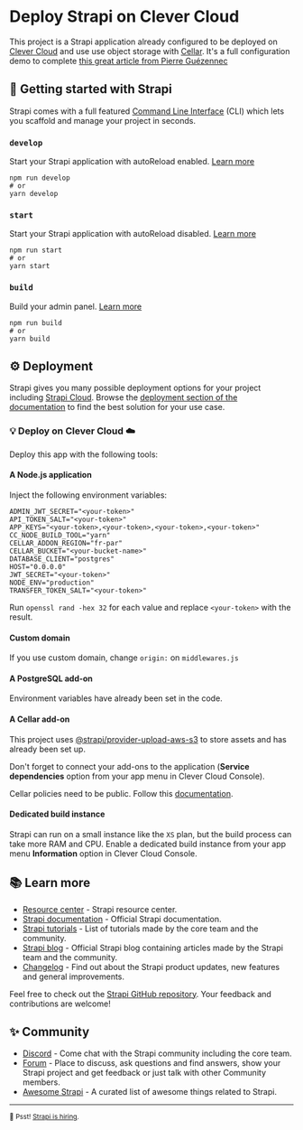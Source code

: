 # Deploy Strapi on Clever Cloud

This project is a Strapi application already configured to be deployed on [Clever Cloud](https://www.clever-cloud.com) and use use object storage with [Cellar](https://developers.clever-cloud.com/doc/addons/cellar/). It's a full configuration demo to complete [this great article from Pierre Guézennec](https://www.camino.dev/blog/deployer-cms-strapi-clever-cloud)

## 🚀 Getting started with Strapi

Strapi comes with a full featured [Command Line Interface](https://docs.strapi.io/dev-docs/cli) (CLI) which lets you scaffold and manage your project in seconds.

### `develop`

Start your Strapi application with autoReload enabled. [Learn more](https://docs.strapi.io/dev-docs/cli#strapi-develop)

```
npm run develop
# or
yarn develop
```

### `start`

Start your Strapi application with autoReload disabled. [Learn more](https://docs.strapi.io/dev-docs/cli#strapi-start)

```
npm run start
# or
yarn start
```

### `build`

Build your admin panel. [Learn more](https://docs.strapi.io/dev-docs/cli#strapi-build)

```
npm run build
# or
yarn build
```

## ⚙️ Deployment

Strapi gives you many possible deployment options for your project including [Strapi Cloud](https://cloud.strapi.io). Browse the [deployment section of the documentation](https://docs.strapi.io/dev-docs/deployment) to find the best solution for your use case.

### 💡 Deploy on Clever Cloud ☁️

Deploy this app with the following tools:

#### A Node.js application

Inject the following environment variables:

```bas
ADMIN_JWT_SECRET="<your-token>"
API_TOKEN_SALT="<your-token>"
APP_KEYS="<your-token>,<your-token>,<your-token>,<your-token>"
CC_NODE_BUILD_TOOL="yarn"
CELLAR_ADDON_REGION="fr-par"
CELLAR_BUCKET="<your-bucket-name>"
DATABASE_CLIENT="postgres"
HOST="0.0.0.0"
JWT_SECRET="<your-token>"
NODE_ENV="production"
TRANSFER_TOKEN_SALT="<your-token>"
```

Run `openssl rand -hex 32` for each value and replace `<your-token>` with the result.

#### Custom domain

If you use custom domain, change `origin:` on `middlewares.js`

#### A PostgreSQL add-on

Environment variables have already been set in the code.

#### A Cellar add-on

This project uses [@strapi/provider-upload-aws-s3](https://www.npmjs.com/package/@strapi/provider-upload-aws-s3) to store assets and has already been set up.

Don't forget to connect your add-ons to the application (**Service dependencies** option from your app menu in Clever Cloud Console).

Cellar policies need to be public. Follow this [documentation](https://www.clever-cloud.com/developers/doc/addons/cellar/#public-bucket-policy).

#### Dedicated build instance

Strapi can run on a small instance like the `XS` plan, but the build process can take more RAM and CPU. Enable a dedicated build instance from your app menu **Information** option in Clever Cloud Console.

## 📚 Learn more

- [Resource center](https://strapi.io/resource-center) - Strapi resource center.
- [Strapi documentation](https://docs.strapi.io) - Official Strapi documentation.
- [Strapi tutorials](https://strapi.io/tutorials) - List of tutorials made by the core team and the community.
- [Strapi blog](https://strapi.io/blog) - Official Strapi blog containing articles made by the Strapi team and the community.
- [Changelog](https://strapi.io/changelog) - Find out about the Strapi product updates, new features and general improvements.

Feel free to check out the [Strapi GitHub repository](https://github.com/strapi/strapi). Your feedback and contributions are welcome!

## ✨ Community

- [Discord](https://discord.strapi.io) - Come chat with the Strapi community including the core team.
- [Forum](https://forum.strapi.io/) - Place to discuss, ask questions and find answers, show your Strapi project and get feedback or just talk with other Community members.
- [Awesome Strapi](https://github.com/strapi/awesome-strapi) - A curated list of awesome things related to Strapi.

---

<sub>🤫 Psst! [Strapi is hiring](https://strapi.io/careers).</sub>
